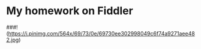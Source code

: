 # My homework on Fiddler
###!(https://i.pinimg.com/564x/69/73/0e/69730ee302998049c6f74a9271aee482.jpg)
